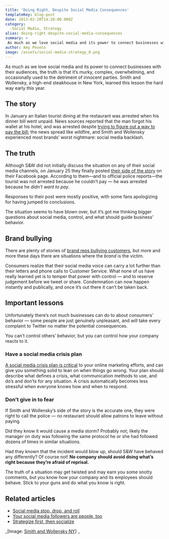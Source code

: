 ```yaml
---
title: 'Doing Right, Despite Social Media Consequences'
templateKey: blog-post
date: 2013-02-20T14:28:00.000Z
category: 
  -Social Media, Strategy
alias: doing-right-despite-social-media-consequences
summary: > 
 As much as we love social media and its power to connect businesses with their audiences, the truth is that it’s murky, complex, overwhelming, and occasionally used to the detriment of innocent parties. Smith and Wollensky, a high-end steakhouse in New York, learned this lesson the hard way early this year.
author: Amy Peveto
image: /assets/social-media-strategy_0.png
---
```


As much as we love social media and its power to connect businesses with their audiences, the truth is that it’s murky, complex, overwhelming, and occasionally used to the detriment of innocent parties. Smith and Wollensky, a high-end steakhouse in New York, learned this lesson the hard way early this year.

The story
---------

In January an Italian tourist dining at the restaurant was arrested when his dinner bill went unpaid. News sources reported that the man forgot his wallet at his hotel, and was arrested despite [trying to figure out a way to pay the bill](http://www.dailymail.co.uk/news/article-2268271/Vacation-rough-start-Italian-tourist-arrested-New-York-pay-tab-forgot-wallet.html); the news spread like wildfire, and Smith and Wollensky experienced most brands’ worst nightmare: social media backlash.

The truth
---------

Although S&W did not initially discuss the situation on any of their social media channels, on January 25 they finally posted [their side of the story](https://www.facebook.com/permalink.php?story_fbid=10151203176760563&id=31807870562) on their Facebook page. According to them—and to official police reports—the tourist was not arrested because he couldn’t pay — he was arrested because he _didn’t want to pay_.

Responses to their post were mostly positive, with some fans apologizing for having jumped to conclusions.

The situation seems to have blown over, but it’s got me thinking bigger questions about social media, control, and what should guide business’ behavior.

Brand bullying
--------------

There are plenty of stories of [brand reps bullying customers](http://venturebeat.com/2011/12/27/ocean-marketing-how-to-self-destruct-your-company-with-just-a-few-measly-emails/), but more and more these days there are situations where the _brand_ is the victim.

Consumers realize that their social media voice can carry a lot further than their letters and phone calls to Customer Service. What none of us have really learned yet is to temper that power with control — and to reserve judgement before we tweet or share. Condemnation can now happen instantly and publically, and once it’s out there it can’t be taken back.

Important lessons
-----------------

Unfortunately there’s not much businesses can do to about consumers’ behavior — some people are just genuinely unpleasant, and will take every complaint to Twitter no matter the potential consequences.

You can’t control others’ behavior, but you can control how your company reacts to it.

### Have a social media crisis plan

[A social media crisis plan is critical](http://www.advancedwebranking.com/blog/social-media-crisis-management/) to your online marketing efforts, and can give you something solid to lean on when things go wrong. Your plan should describe what defines a crisis, what communication methods to use, and do’s and don’ts for any situation. A crisis automatically becomes less stressful when everyone knows how and when to respond.

### Don’t give in to fear

If Smith and Wollensky’s side of the story is the accurate one, they were right to call the police — no restaurant should allow patrons to leave without paying.

Did they know it would cause a media storm? Probably not; likely the manager on duty was following the same protocol he or she had followed dozens of times in similar situations.

Had they known that the incident would blow up, should S&W have behaved any differently? Of course not! **No company should avoid doing what’s right because they’re afraid of reprisal.**

The truth of a situation may get twisted and may earn you some snotty comments, but you know how your company and its employees should behave. Stick to your guns and do what you know is right.

Related articles
----------------

*   [Social media stop, drop, and roll](/blog/10/02/2012/what-stop-drop-and-roll-teaches-us-about-social-media)
*   [Your social media followers are people, too](/blog/11/28/2012/back-basics-your-social-media-followers-are-people)
*   [Strategize first, then socialize](/blog/07/24/2012/you-pin-plan)

_\[Image: [Smith and Wollensky NY](http://smithandwollensky.com/)\] _